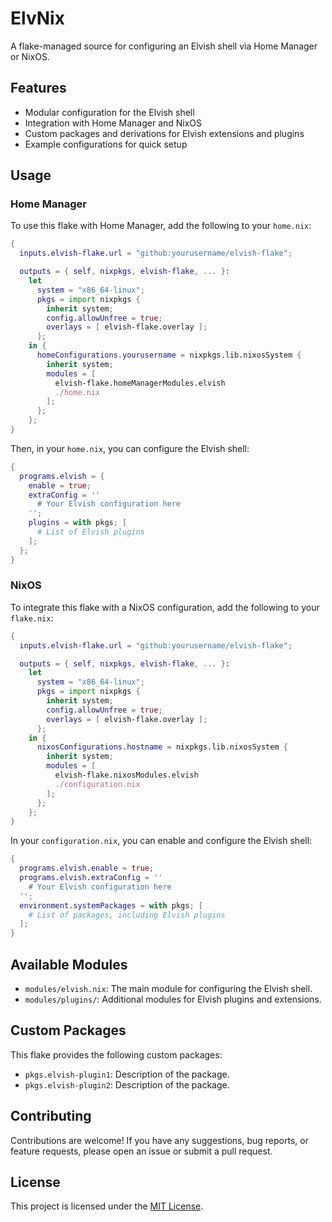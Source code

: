 # ElvNix

A flake-managed source for configuring an Elvish shell via Home Manager or NixOS.

## Features

- Modular configuration for the Elvish shell
- Integration with Home Manager and NixOS
- Custom packages and derivations for Elvish extensions and plugins
- Example configurations for quick setup

## Usage

### Home Manager

To use this flake with Home Manager, add the following to your `home.nix`:

```nix
{
  inputs.elvish-flake.url = "github:yourusername/elvish-flake";

  outputs = { self, nixpkgs, elvish-flake, ... }:
    let
      system = "x86_64-linux";
      pkgs = import nixpkgs {
        inherit system;
        config.allowUnfree = true;
        overlays = [ elvish-flake.overlay ];
      };
    in {
      homeConfigurations.yourusername = nixpkgs.lib.nixosSystem {
        inherit system;
        modules = [
          elvish-flake.homeManagerModules.elvish
          ./home.nix
        ];
      };
    };
}
```

Then, in your `home.nix`, you can configure the Elvish shell:

```nix
{
  programs.elvish = {
    enable = true;
    extraConfig = ''
      # Your Elvish configuration here
    '';
    plugins = with pkgs; [
      # List of Elvish plugins
    ];
  };
}
```

### NixOS

To integrate this flake with a NixOS configuration, add the following to your `flake.nix`:

```nix
{
  inputs.elvish-flake.url = "github:yourusername/elvish-flake";

  outputs = { self, nixpkgs, elvish-flake, ... }:
    let
      system = "x86_64-linux";
      pkgs = import nixpkgs {
        inherit system;
        config.allowUnfree = true;
        overlays = [ elvish-flake.overlay ];
      };
    in {
      nixosConfigurations.hostname = nixpkgs.lib.nixosSystem {
        inherit system;
        modules = [
          elvish-flake.nixosModules.elvish
          ./configuration.nix
        ];
      };
    };
}
```

In your `configuration.nix`, you can enable and configure the Elvish shell:

```nix
{
  programs.elvish.enable = true;
  programs.elvish.extraConfig = ''
    # Your Elvish configuration here
  '';
  environment.systemPackages = with pkgs; [
    # List of packages, including Elvish plugins
  ];
}
```

## Available Modules

- `modules/elvish.nix`: The main module for configuring the Elvish shell.
- `modules/plugins/`: Additional modules for Elvish plugins and extensions.

## Custom Packages

This flake provides the following custom packages:

- `pkgs.elvish-plugin1`: Description of the package.
- `pkgs.elvish-plugin2`: Description of the package.

## Contributing

Contributions are welcome! If you have any suggestions, bug reports, or feature requests, please open an issue or submit a pull request.

## License

This project is licensed under the [MIT License](LICENSE).
